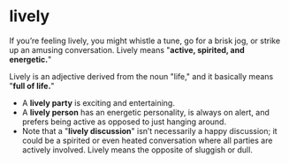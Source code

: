 # lively


If you’re feeling lively, you might whistle a tune, go for a brisk jog, or strike up an amusing conversation. Lively means "**active, spirited, and energetic.**"

Lively is an adjective derived from the noun "life," and it basically means "**full of life.**" 

* A **lively party** is exciting and entertaining. 
* A **lively person** has an energetic personality, is always on alert, and prefers being active as opposed to just hanging around. 
* Note that a "**lively discussion**" isn’t necessarily a happy discussion; it could be a spirited or even heated conversation where all parties are actively involved. Lively means the opposite of sluggish or dull.